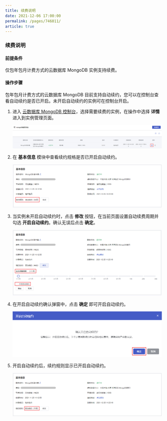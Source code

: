 ```yaml
---
title: 续费说明
date: 2021-12-06 17:00:00
permalink: /pages/746011/
article: true
---
```


### 续费说明

#### 前提条件

仅包年包月计费方式的云数据库 MongoDB 实例支持续费。

#### 操作步骤

包年包月计费方式的云数据库 MongoDB 目前支持自动续约，您可以在控制台查看自动续约是否已开启。未开启自动续约的实例可在控制台开启。

1. 进入 [云数据库 MongoDB 控制台](https://console.capitalonline.net/mongodb)，选择需要续费的实例，在操作中选择 **详情** 进入到实例管理页面。

   ![renew_list](./../pic/renew_list.png)

2. 在 **基本信息** 模块中查看续约规格是否已开启自动续约。

   ![renew_console](./../pic/renew_console.png)

3. 当实例未开启自动续约时，点击 **修改** 按钮，在当前页面设置自动续费周期并勾选 **开启自动续约**。确认无误后点击 **确定**。

   ![renew_change](./../pic/renew_change.png)

4. 在开启自动续约确认弹窗中，点击 **确定** 即可开启自动续约。

   ![renew_popup](./../pic/renew_popup.png)

5. 开启自动续约后，续约规则显示已开启自动续约。

   ![renew_console2](./../pic/renew_console2.png)
